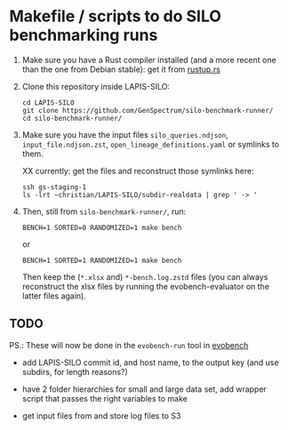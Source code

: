 # Makefile / scripts to do SILO benchmarking runs

 1. Make sure you have a Rust compiler installed (and a more recent
    one than the one from Debian stable): get it from
    [rustup.rs](https://rustup.rs/)

 1. Clone this repository inside LAPIS-SILO:

        cd LAPIS-SILO
        git clone https://github.com/GenSpectrum/silo-benchmark-runner/
        cd silo-benchmark-runner/

 2. Make sure you have the input files `silo_queries.ndjson`,
    `input_file.ndjson.zst`, `open_lineage_definitions.yaml` or
    symlinks to them.

    XX currently: get the files and reconstruct those symlinks here:

        ssh gs-staging-1
        ls -lrt ~christian/LAPIS-SILO/subdir-realdata | grep ' -> '

 3. Then, still from `silo-benchmark-runner/`, run:

        BENCH=1 SORTED=0 RANDOMIZED=1 make bench

    or

        BENCH=1 SORTED=1 RANDOMIZED=1 make bench

    Then keep the (`*.xlsx` and) `*-bench.log.zstd` files (you can
    always reconstruct the xlsx files by running the
    evobench-evaluator on the latter files again).

## TODO

PS.: These will now be done in the `evobench-run` tool in
[evobench](https://github.com/GenSpectrum/evobench/)

  * add LAPIS-SILO commit id, and host name, to the output key (and
    use subdirs, for length reasons?)

  * have 2 folder hierarchies for small and large data set, add wrapper
    script that passes the right variables to make

  * get input files from and store log files to S3
  
